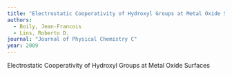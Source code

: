 ```yaml
---
title: "Electrostatic Cooperativity of Hydroxyl Groups at Metal Oxide Surfaces"
authors:
  - Boily, Jean-Francois
  - Lins, Roberto D.
journal: "Journal of Physical Chemistry C"
year: 2009
---
```


Electrostatic Cooperativity of Hydroxyl Groups at Metal Oxide Surfaces
